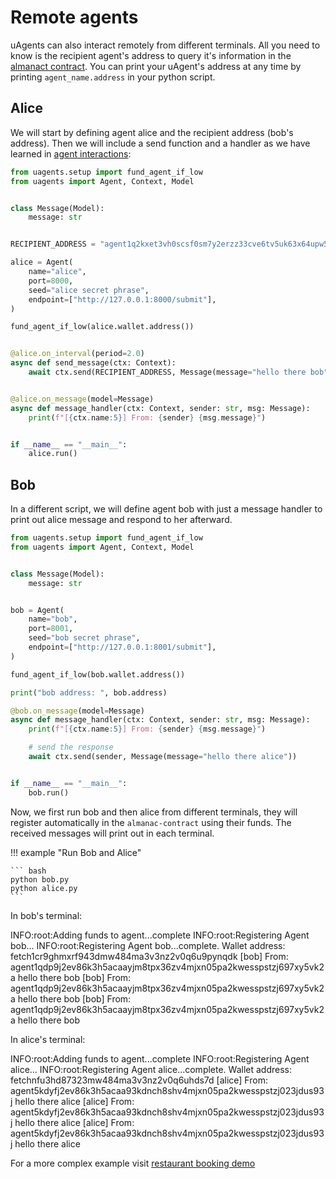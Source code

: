 # Remote agents

uAgents can also interact remotely from different terminals. All you need to know is the recipient agent's address to query it's information in the [almanact contract](almanac-overview.md).
You can print your uAgent's address at any time by printing `agent_name.address` in your python script.

## Alice

We will start by defining agent alice and the recipient address (bob's address). Then we will include 
a send function and a handler as we have learned in [agent interactions](simple-interaction.md):

```python
from uagents.setup import fund_agent_if_low
from uagents import Agent, Context, Model


class Message(Model):
    message: str


RECIPIENT_ADDRESS = "agent1q2kxet3vh0scsf0sm7y2erzz33cve6tv5uk63x64upw5g68kr0chkv7hw50"

alice = Agent(
    name="alice",
    port=8000,
    seed="alice secret phrase",
    endpoint=["http://127.0.0.1:8000/submit"],
)

fund_agent_if_low(alice.wallet.address())


@alice.on_interval(period=2.0)
async def send_message(ctx: Context):
    await ctx.send(RECIPIENT_ADDRESS, Message(message="hello there bob"))


@alice.on_message(model=Message)
async def message_handler(ctx: Context, sender: str, msg: Message):
    print(f"[{ctx.name:5}] From: {sender} {msg.message}")


if __name__ == "__main__":
    alice.run()
```


## Bob

In a different script, we will define agent bob with just a message handler to print out alice message and respond to her afterward.

```python
from uagents.setup import fund_agent_if_low
from uagents import Agent, Context, Model


class Message(Model):
    message: str


bob = Agent(
    name="bob",
    port=8001,
    seed="bob secret phrase",
    endpoint=["http://127.0.0.1:8001/submit"],
)

fund_agent_if_low(bob.wallet.address())

print("bob address: ", bob.address)

@bob.on_message(model=Message)
async def message_handler(ctx: Context, sender: str, msg: Message):
    print(f"[{ctx.name:5}] From: {sender} {msg.message}")

    # send the response
    await ctx.send(sender, Message(message="hello there alice"))


if __name__ == "__main__":
    bob.run()
```

Now, we first run bob and then alice from different terminals, they will register automatically in the `almanac-contract` using their funds. The received messages will print out in each terminal.

!!! example "Run Bob and Alice"
    
    ``` bash
    python bob.py
    python alice.py
    ```

In bob's terminal:

<div id="termynal1" data-termynal data-ty-typeDelay="100" data-ty-lineDelay="700">
<span data-ty>INFO:root:Adding funds to agent...complete</span>
<span data-ty>INFO:root:Registering Agent bob...</span>
<span data-ty>INFO:root:Registering Agent bob...complete.</span>
<span data-ty>Wallet address: fetch1cr9ghmxrf943dmw484ma3v3nz2v0q6u9pynqdk</span>
<span data-ty>[bob] From: agent1qdp9j2ev86k3h5acaayjm8tpx36zv4mjxn05pa2kwesspstzj697xy5vk2a hello there bob</span>
<span data-ty>[bob] From: agent1qdp9j2ev86k3h5acaayjm8tpx36zv4mjxn05pa2kwesspstzj697xy5vk2a hello there bob</span>
<span data-ty>[bob] From: agent1qdp9j2ev86k3h5acaayjm8tpx36zv4mjxn05pa2kwesspstzj697xy5vk2a hello there bob</span>
</div>


In alice's terminal:

<div id="termynal2" data-termynal data-ty-typeDelay="100" data-ty-lineDelay="700">
<span data-ty>INFO:root:Adding funds to agent...complete</span>
<span data-ty>INFO:root:Registering Agent alice...</span>
<span data-ty>INFO:root:Registering Agent alice...complete.</span>
<span data-ty>Wallet address: fetchnfu3hd87323mw484ma3v3nz2v0q6uhds7d</span>
<span data-ty>[alice] From: agent5kdyfj2ev86k3h5acaa93kdnch8shv4mjxn05pa2kwesspstzj023jdus93j hello there alice</span>
<span data-ty>[alice] From: agent5kdyfj2ev86k3h5acaa93kdnch8shv4mjxn05pa2kwesspstzj023jdus93j hello there alice</span>
<span data-ty>[alice] From: agent5kdyfj2ev86k3h5acaa93kdnch8shv4mjxn05pa2kwesspstzj023jdus93j hello there alice</span>
</div>

For a more complex example visit [restaurant booking demo](booking-demo.md)